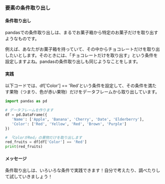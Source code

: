 ### 要素の条件取り出し

#### 条件取り出し
pandasでの条件取り出しは、まるでお菓子箱から特定のお菓子だけを取り出すようなものです。

例えば、あなたがお菓子箱を持っていて、その中からチョコレートだけを取り出したいとします。そのときには、「チョコレートだけを取り出す」という条件を設定しますよね。pandasの条件取り出しも同じようなことをします。

#### 実践
以下コードでは、df['Color'] == 'Red'という条件を設定して、その条件を満たす果物（つまり、色が赤い果物）だけをデータフレームから取り出しています。
```python
import pandas as pd

# データフレームを作ります
df = pd.DataFrame({
   'Name': ['Apple', 'Banana', 'Cherry', 'Date', 'Elderberry'],
   'Color': ['Red', 'Yellow', 'Red', 'Brown', 'Purple']
})

# 「ColorがRed」の果物だけを取り出します
red_fruits = df[df['Color'] == 'Red']
print(red_fruits)
```

#### メッセージ
条件取り出しは、いろいろな条件で実践できます！自分で考えたり、調べたりして試していきましょう！
